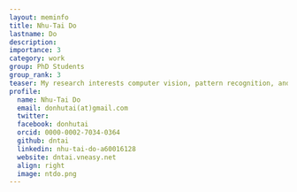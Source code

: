 ```yaml
---
layout: meminfo
title: Nhu-Tai Do
lastname: Do
description:
importance: 3
category: work
group: PhD Students
group_rank: 3
teaser: My research interests computer vision, pattern recognition, and medical image analysis. I am currently working on knee bone tumor prognosis and context-aware emotion recognition.
profile:
  name: Nhu-Tai Do
  email: donhutai(at)gmail.com
  twitter:
  facebook: donhutai
  orcid: 0000-0002-7034-0364
  github: dntai
  linkedin: nhu-tai-do-a60016128
  website: dntai.vneasy.net
  align: right
  image: ntdo.png
---
```








